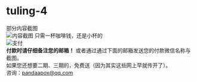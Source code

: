 # tuling-4
部分内容截图  
![内容截图](https://user-images.githubusercontent.com/55968645/171297196-d6caf131-5dda-40d5-97a1-a505f5de8ddb.png)
只需一杯咖啡钱，还是小杯的  
![支付](https://user-images.githubusercontent.com/55968645/171297757-f9b716f7-5144-49a8-a848-d6a99494cced.png)  
**付款时请仔细备注您的邮箱！**
或者通过通过下面的邮箱发送您的付款微信名称与截图。    
如果您还想要二期、三期的，免费送（因为其实这些网上早就传开了）。  
咨询：pandaapox@qq.com
